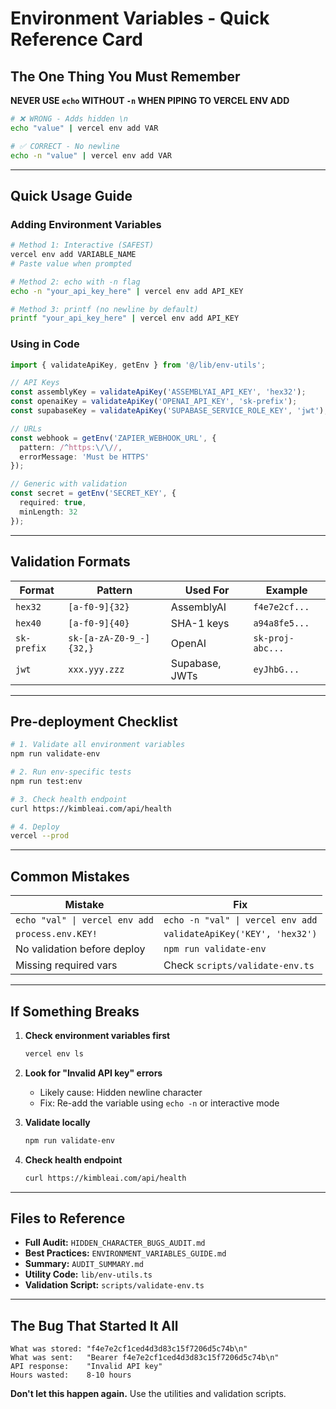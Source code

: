 # Environment Variables - Quick Reference Card

## The One Thing You Must Remember

**NEVER USE `echo` WITHOUT `-n` WHEN PIPING TO VERCEL ENV ADD**

```bash
# ❌ WRONG - Adds hidden \n
echo "value" | vercel env add VAR

# ✅ CORRECT - No newline
echo -n "value" | vercel env add VAR
```

---

## Quick Usage Guide

### Adding Environment Variables

```bash
# Method 1: Interactive (SAFEST)
vercel env add VARIABLE_NAME
# Paste value when prompted

# Method 2: echo with -n flag
echo -n "your_api_key_here" | vercel env add API_KEY

# Method 3: printf (no newline by default)
printf "your_api_key_here" | vercel env add API_KEY
```

### Using in Code

```typescript
import { validateApiKey, getEnv } from '@/lib/env-utils';

// API Keys
const assemblyKey = validateApiKey('ASSEMBLYAI_API_KEY', 'hex32');
const openaiKey = validateApiKey('OPENAI_API_KEY', 'sk-prefix');
const supabaseKey = validateApiKey('SUPABASE_SERVICE_ROLE_KEY', 'jwt');

// URLs
const webhook = getEnv('ZAPIER_WEBHOOK_URL', {
  pattern: /^https:\/\//,
  errorMessage: 'Must be HTTPS'
});

// Generic with validation
const secret = getEnv('SECRET_KEY', {
  required: true,
  minLength: 32
});
```

---

## Validation Formats

| Format | Pattern | Used For | Example |
|--------|---------|----------|---------|
| `hex32` | `[a-f0-9]{32}` | AssemblyAI | `f4e7e2cf...` |
| `hex40` | `[a-f0-9]{40}` | SHA-1 keys | `a94a8fe5...` |
| `sk-prefix` | `sk-[a-zA-Z0-9_-]{32,}` | OpenAI | `sk-proj-abc...` |
| `jwt` | `xxx.yyy.zzz` | Supabase, JWTs | `eyJhbG...` |

---

## Pre-deployment Checklist

```bash
# 1. Validate all environment variables
npm run validate-env

# 2. Run env-specific tests
npm run test:env

# 3. Check health endpoint
curl https://kimbleai.com/api/health

# 4. Deploy
vercel --prod
```

---

## Common Mistakes

| Mistake | Fix |
|---------|-----|
| `echo "val" \| vercel env add` | `echo -n "val" \| vercel env add` |
| `process.env.KEY!` | `validateApiKey('KEY', 'hex32')` |
| No validation before deploy | `npm run validate-env` |
| Missing required vars | Check `scripts/validate-env.ts` |

---

## If Something Breaks

1. **Check environment variables first**
   ```bash
   vercel env ls
   ```

2. **Look for "Invalid API key" errors**
   - Likely cause: Hidden newline character
   - Fix: Re-add the variable using `echo -n` or interactive mode

3. **Validate locally**
   ```bash
   npm run validate-env
   ```

4. **Check health endpoint**
   ```bash
   curl https://kimbleai.com/api/health
   ```

---

## Files to Reference

- **Full Audit:** `HIDDEN_CHARACTER_BUGS_AUDIT.md`
- **Best Practices:** `ENVIRONMENT_VARIABLES_GUIDE.md`
- **Summary:** `AUDIT_SUMMARY.md`
- **Utility Code:** `lib/env-utils.ts`
- **Validation Script:** `scripts/validate-env.ts`

---

## The Bug That Started It All

```
What was stored: "f4e7e2cf1ced4d3d83c15f7206d5c74b\n"
What was sent:   "Bearer f4e7e2cf1ced4d3d83c15f7206d5c74b\n"
API response:    "Invalid API key"
Hours wasted:    8-10 hours
```

**Don't let this happen again.** Use the utilities and validation scripts.
